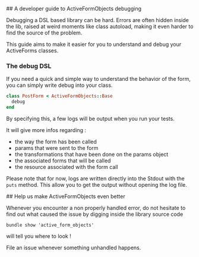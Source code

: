 ## A developer guide to ActiveFormObjects debugging

Debugging a DSL based library can be hard.
Errors are often hidden inside the lib, raised at weird moments like class autoload, making it even harder to find the source of the problem.

This guide aims to make it easier for you to understand and debug your ActiveForms classes.

### The debug DSL

If you need a quick and simple way to understand the behavior of the form, you can simply write debug into your class.

```ruby
class PostForm < ActiveFormObjects::Base
  debug
end
```

By specifying this, a few logs will be output when you run your tests.

It will give more infos regarding :
- the way the form has been called
- params that were sent to the form
- the transformations that have been done on the params object
- the associated forms that will be called
- the resource associated with the form call

Please note that for now, logs are written directly into the Stdout with the `puts` method. This allow you to get the output without opening the log file.

## Help us make ActiveFormObjects even better

Whenever you encounter a non properly handled error, do not hesitate to find out what caused the issue by digging inside the library source code 

```
bundle show 'active_form_objects'
```

will tell you where to look !

File an issue whenever something unhandled happens.
